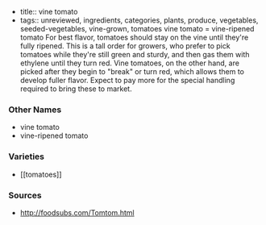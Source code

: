 - title:: vine tomato
- tags:: unreviewed, ingredients, categories, plants, produce, vegetables, seeded-vegetables, vine-grown, tomatoes
vine tomato = vine-ripened tomato For best flavor, tomatoes should stay on the vine until they're fully ripened. This is a tall order for growers, who prefer to pick tomatoes while they're still green and sturdy, and then gas them with ethylene until they turn red. Vine tomatoes, on the other hand, are picked after they begin to "break" or turn red, which allows them to develop fuller flavor. Expect to pay more for the special handling required to bring these to market.

### Other Names

* vine tomato
* vine-ripened tomato

### Varieties

* [[tomatoes]]

### Sources
* http://foodsubs.com/Tomtom.html
